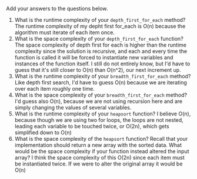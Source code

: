 Add your answers to the questions below.

1. What is the runtime complexity of your `depth_first_for_each` method?
    The runtime complexity of my depht first for_each is O(n) because the algorithm must iterate of each item once.
2. What is the space complexity of your `depth_first_for_each` function?
    The space complexity of depth first for each is higher than the runtime complexity since the solution is recursive, and each and every time the function is called it will be forced to instantiate new variables and instances of the function itself. I still do not entirely know, but I'd have to guess that it's still closer to O(n) than O(n^2), our next increment up. 
3. What is the runtime complexity of your `breadth_first_for_each` method?
    Like depth first search, I'd have to guess O(n) because we are iterating over each item roughly one time. 
4. What is the space complexity of your `breadth_first_for_each` method?
    I'd guess also O(n), because we are not using recursion here and are simply changing the values of several variables.
5. What is the runtime complexity of your `heapsort` function?
    I believe O(n), because though we are using two for loops, the loops are not nested, leading each variable to be touched twice, or O(2n), which gets simplified down to O(n)
6. What is the space complexity of the `heapsort` function? Recall that your implementation should return a new array with the sorted data. What would be the space complexity if your function instead altered the input array?
    I think the space complexity of this O(2n) since each item must be instantiated twice. If we were to alter the original array it would be O(n)